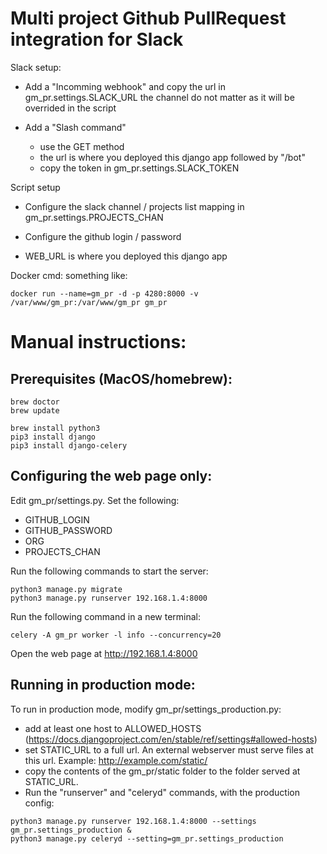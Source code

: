 Multi project Github PullRequest integration for Slack
======================================================

Slack setup:
  * Add a "Incomming webhook" and copy the url in gm_pr.settings.SLACK_URL
  the channel do not matter as it will be overrided in the script

  * Add a "Slash command"
    * use the GET method
    * the url is where you deployed this django app followed by "/bot"
    * copy the token in gm_pr.settings.SLACK_TOKEN

Script setup
  * Configure the slack channel / projects list mapping in gm_pr.settings.PROJECTS_CHAN

  * Configure the github login / password

  * WEB_URL is where you deployed this django app

Docker cmd:
  something like:

    docker run --name=gm_pr -d -p 4280:8000 -v /var/www/gm_pr:/var/www/gm_pr gm_pr


Manual instructions:
====================

Prerequisites (MacOS/homebrew):
-------------------------------
```
brew doctor
brew update

brew install python3
pip3 install django
pip3 install django-celery
```

Configuring the web page only:
------------------------------

Edit gm_pr/settings.py.
Set the following:

* GITHUB_LOGIN
* GITHUB_PASSWORD
* ORG
* PROJECTS_CHAN

Run the following commands to start the server:
```
python3 manage.py migrate
python3 manage.py runserver 192.168.1.4:8000
```

Run the following command in a new terminal:
```
celery -A gm_pr worker -l info --concurrency=20
```


Open the web page at http://192.168.1.4:8000

Running in production mode:
---------------------------
To run in production mode, modify gm_pr/settings_production.py:
* add at least one host to ALLOWED_HOSTS (https://docs.djangoproject.com/en/stable/ref/settings#allowed-hosts)
* set STATIC_URL to a full url.  An external webserver must serve files at this url.
  Example: http://example.com/static/
* copy the contents of the gm_pr/static folder to the folder served at STATIC_URL.
* Run the "runserver" and "celeryd" commands, with the production config:
```
python3 manage.py runserver 192.168.1.4:8000 --settings gm_pr.settings_production &
python3 manage.py celeryd --setting=gm_pr.settings_production
```
